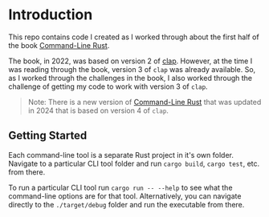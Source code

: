 # Introduction

This repo contains code I created as I worked through about the first half of the book [Command-Line Rust](https://www.oreilly.com/library/view/command-line-rust/9781098109424/).

The book, in 2022, was based on version 2 of [clap](https://crates.io/crates/clap). However, at the time I was reading through the book, version 3 of `clap` was already available. So, as I worked through the challenges in the book, I also worked through the challenge of getting my code to work with version 3 of `clap`.

> Note: There is a new version of [Command-Line Rust](https://www.oreilly.com/library/view/command-line-rust/9781098109424/) that was updated in 2024 that is based on version 4 of `clap`.

## Getting Started

Each command-line tool is a separate Rust project in it's own folder. Navigate to a particular CLI tool folder and run `cargo build`, `cargo test`, etc. from there. 

To run a particular CLI tool run `cargo run -- --help` to see what the command-line options are for that tool. Alternatively, you can navigate directly to the `./target/debug` folder and run the executable from there.
